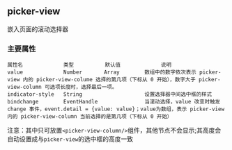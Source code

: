 ## picker-view

嵌入页面的滚动选择器

### 主要属性

```
属性名	            类型	        默认值	            说明
value	          Number       Array	 	数组中的数字依次表示 picker-view 内的 picker-view-colume 选择的第几项（下标从 0 开始），数字大于 picker-view-column 可选项长度时，选择最后一项。
indicator-style	  String	 	            设置选择器中间选中框的样式
bindchange	      EventHandle	 	        当滚动选择，value 改变时触发 change 事件，event.detail = {value: value}；value为数组，表示 picker-view 内的 picker-view-column 当前选择的是第几项（下标从 0 开始）
```

注意：其中只可放置`<picker-view-column/>`组件，其他节点不会显示;其高度会自动设置成与`picker-view`的选中框的高度一致
